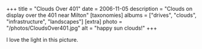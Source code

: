 +++
title = "Clouds Over 401"
date = 2006-11-05
description = "Clouds on display over the 401 near Milton"
[taxonomies]
albums = ["drives", "clouds", "infrastructure", "landscapes"]
[extra]
photo = "/photos/CloudsOver401.jpg"
alt = "happy sun clouds!"
+++

I love the light in this picture.
